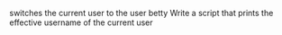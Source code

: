 switches the current user to the user betty
Write a script that prints the effective username of the current user
